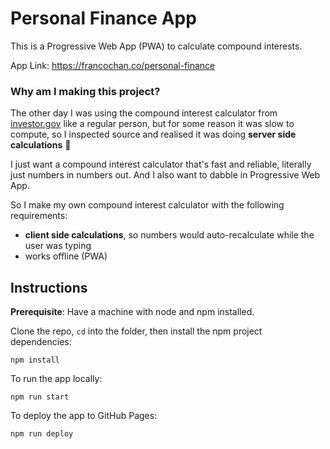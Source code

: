 # Personal Finance App

This is a Progressive Web App (PWA) to calculate compound interests. 

App Link: https://francochan.co/personal-finance

### Why am I making this project?

The other day I was using the compound interest calculator from [investor.gov](https://www.investor.gov/financial-tools-calculators/calculators/compound-interest-calculator) like a regular person, but for some reason it was slow to compute, so I inspected source and realised it was doing **server side calculations** 🤔 

I just want a compound interest calculator that's fast and reliable, literally just numbers in numbers out. And I also want to dabble in Progressive Web App. 

So I make my own compound interest calculator with the following requirements:
- **client side calculations**, so numbers would auto-recalculate while the user was typing
- works offline (PWA)

## Instructions

**Prerequisite**: Have a machine with node and npm installed.

Clone the repo, `cd` into the folder, then install the npm project dependencies:
```
npm install
```

To run the app locally:
```
npm run start
```

To deploy the app to GitHub Pages:
```
npm run deploy
```